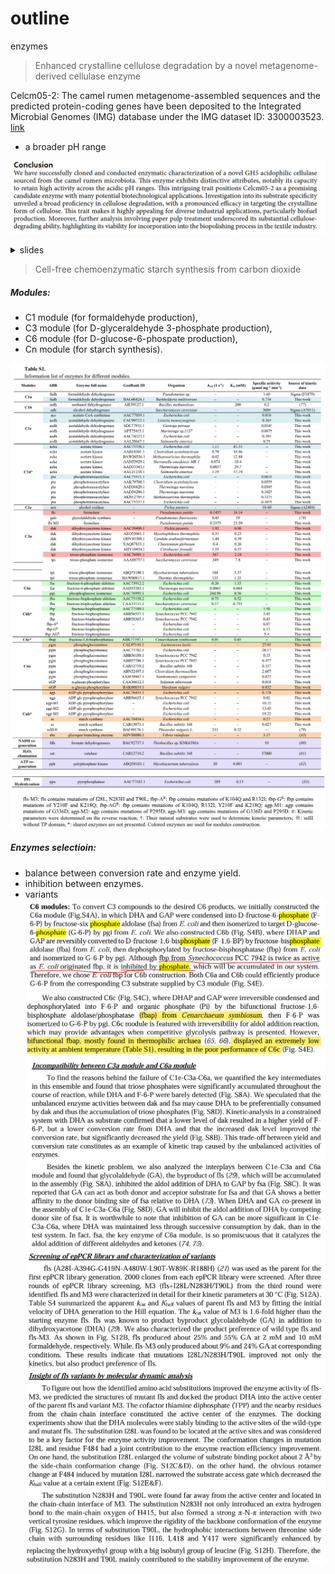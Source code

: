 # outline

enzymes






> Enhanced crystalline cellulose degradation by a novel metagenome-derived cellulase enzyme

Celcm05-2: The camel rumen metagenome-assembled sequences and the predicted protein-coding genes have been deposited to the Integrated Microbial Genomes (IMG) database under the IMG dataset ID: 3300003523. [link](https://img.jgi.doe.gov/cgi-bin/m/main.cgi?section=GenomeSearchList&page=displayTaxonList&searchFilter=t.taxon_oid&searchTerm=3300003523&file=t.taxon_oid482636)
- a broader pH range

![alt text](./img/cell13.png)
<details>
    <summary>slides</summary>

![alt text](./img/cell1.PNG)
![alt text](./img/cell2.PNG)
![alt text](./img/cell3.PNG)
![alt text](./img/cell4.PNG)
![alt text](./img/cell5.PNG)
![alt text](./img/cell6.PNG)
![alt text](./img/cell7.PNG)
![alt text](./img/cell8.PNG)
![alt text](./img/cell9.PNG)
![alt text](./img/cell10.PNG)
![alt text](./img/cell11.PNG)
![alt text](./img/cell12.PNG)
</details>


>  Cell-free chemoenzymatic starch synthesis from carbon dioxide


##### Modules:
- C1 module (for formaldehyde production), 
- C3 module (for D-glyceraldehyde 3-phosphate production), 
- C6 module (for D-glucose-6-phospate production), 
- Cn module (for starch synthesis).

![alt text](./img/enzy1.png)
![alt text](./img/enzy2.png)
![alt text](./img/enzy3.png)

##### Enzymes selectioin:
- balance between conversion rate and enzyme yield.
- inhibition between enzymes.
- variants
![alt text](./img/inhibition1.png)
![alt text](./img/fbap.png)
![alt text](./img/incompatibility1.png)
![alt text](./img/variant1.png)
![alt text](./img/variant2.png)